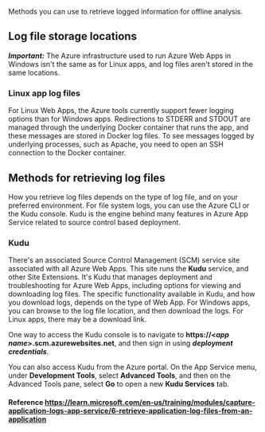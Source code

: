 
Methods you can use to retrieve logged information for offline analysis.

## Log file storage locations

***Important:*** The Azure infrastructure used to run Azure Web Apps in Windows isn't the same as for Linux apps, and log files aren't stored in the same locations.

### Linux app log files

For Linux Web Apps, the Azure tools currently support fewer logging options than for Windows apps. Redirections to STDERR and STDOUT are managed through the underlying Docker container that runs the app, and these messages are stored in Docker log files. To see messages logged by underlying processes, such as Apache, you need to open an SSH connection to the Docker container.

## Methods for retrieving log files

How you retrieve log files depends on the type of log file, and on your preferred environment. For file system logs, you can use the Azure CLI or the Kudu console. Kudu is the engine behind many features in Azure App Service related to source control based deployment.

### Kudu

There's an associated Source Control Management (SCM) service site associated with all Azure Web Apps. This site runs the **Kudu** service, and other Site Extensions. It's Kudu that manages deployment and troubleshooting for Azure Web Apps, including options for viewing and downloading log files. The specific functionality available in Kudu, and how you download logs, depends on the type of Web App. For Windows apps, you can browse to the log file location, and then download the logs. For Linux apps, there may be a download link.

One way to access the Kudu console is to navigate to **https://<_app name_>.scm.azurewebsites.net**, and then sign in using _**deployment credentials**_.

You can also access Kudu from the Azure portal. On the App Service menu, under **Development Tools**, select **Advanced Tools**, and then on the Advanced Tools pane, select **Go** to open a new **Kudu Services** tab.

#### Reference https://learn.microsoft.com/en-us/training/modules/capture-application-logs-app-service/6-retrieve-application-log-files-from-an-application
